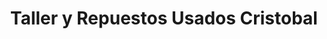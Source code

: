 ---
title: "Taller y Repuestos Usados Cristobal"
url: /siguatepeque/taller-y-repuestos-usados-cristobal/
shop: Autoteile
---
